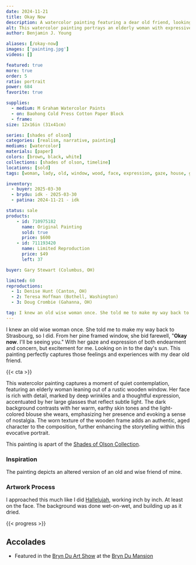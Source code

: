```yaml
---
date: 2024-11-21
title: Okay Now
description: A watercolor painting featuring a dear old friend, looking onward to the future with both hope and concern.
alt: This watercolor painting portrays an elderly woman with expressive eyes and glasses, gazing thoughtfully out of a weathered wooden window frame.
author: Benjamin J. Young

aliases: [/okay-now]
images: ['painting.jpg']
videos: []

featured: true
more: true
order: 5
ratio: portrait
power: 684
favorite: true

supplies:
  - medium: M Graham Watercolor Paints
  - on: Baohong Cold Press Cotton Paper Block
  - frame: 
size: 12x16in (31x41cm)

series: [shades of olson]
categories: [realism, narrative, painting]
mediums: [watercolor]
materials: [paper]
colors: [brown, black, white]
collections: [shades of olson, timeline]
locations: [sold]
tags: [woman, lady, old, window, wood, face, expression, gaze, house, glasses, earthy, outdoors, summer, rustic]

inventory:
  - buyer: 2025-03-30
  - brydu: idk - 2025-03-30
  - patina: 2024-11-21 - idk

status: sale
products:
    - id: 710975182
      name: Original Painting
      sold: true
      price: $600
    - id: 711193420
      name: Limited Reproduction
      price: $49
      left: 37

buyer: Gary Stewart (Columbus, OH)

limited: 60
reproductions:
  - 1: Denise Hunt (Canton, OH)
  - 2: Teresa Hoffman (Bothell, Washington)
  - 3: Doug Crombie (Gahanna, OH)

tag: I knew an old wise woman once. She told me to make my way back to Strasbourg, so I did. From her pine framed window, she bid farewell, "Okay now. I'll be seeing you." With her gaze and expression of both endearment and concern, but excitement for me. Looking on in to the day's sun. This painting perfectly captures those feelings and experiences with my dear old friend.
---
```


I knew an old wise woman once. She told me to make my way back to Strasbourg, so I did. From her pine framed window, she bid farewell, "**Okay now**. I'll be seeing you." With her gaze and expression of both endearment and concern, but excitement for me. Looking on in to the day's sun. This painting perfectly captures those feelings and experiences with my dear old friend.

<!--more-->

{{< cta >}}

This watercolor painting captures a moment of quiet contemplation, featuring an elderly woman leaning out of a rustic wooden window. Her face is rich with detail, marked by deep wrinkles and a thoughtful expression, accentuated by her large glasses that reflect subtle light. The dark background contrasts with her warm, earthy skin tones and the light-colored blouse she wears, emphasizing her presence and evoking a sense of nostalgia. The worn texture of the wooden frame adds an authentic, aged character to the composition, further enhancing the storytelling within this evocative portrait.

This painting is apart of the [Shades of Olson Collection](/collections/shades-of-olson).

### Inspiration ###

The painting depicts an altered version of an old and wise friend of mine.

### Artwork Process ###

I approached this much like I did [Hallelujah](/artwork/hallelujah), working inch by inch. At least on the face. The background was done wet-on-wet, and building up as it dried.

{{< progress >}}

## Accolades ##

* Featured in the [Bryn Du Art Show](https://www.bryndu.com/bryn-du-art-show) at the [Bryn Du Mansion](https://www.bryndu.com)